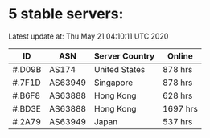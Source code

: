 # 5 stable servers:

Latest update at: Thu May 21 04:10:11 UTC 2020

| ID | ASN | Server Country | Online |
| -- | --- | -------------- | ------ |
| #.D09B | AS174 | United States | 878 hrs |
| #.7F1D | AS63949 | Singapore | 878 hrs |
| #.B6F8 | AS63888 | Hong Kong | 628 hrs |
| #.BD3E | AS63888 | Hong Kong | 1697 hrs |
| #.2A79 | AS63949 | Japan | 537 hrs |

